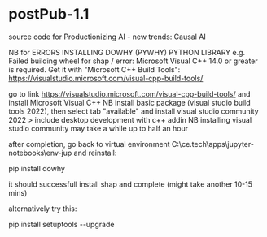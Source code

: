 # postPub-1.1
source code for Productionizing AI - new trends: Causal AI

NB for ERRORS INSTALLING DOWHY (PYWHY) PYTHON LIBRARY e.g.
Failed building wheel for shap / error: Microsoft Visual C++ 14.0 or greater is required. Get it with "Microsoft C++ Build Tools": https://visualstudio.microsoft.com/visual-cpp-build-tools/

go to link https://visualstudio.microsoft.com/visual-cpp-build-tools/ and install Microsoft Visual C++
NB install basic package (visual studio build tools 2022), then select tab "available" and install
visual studio community 2022 >
include desktop development with c++ addin
NB installing visual studio community may take a while up to half an hour

after completion, go back to virtual environment C:\ce.tech\apps\jupyter-notebooks\env-jup and reinstall:

pip install dowhy

it should successfull install shap and complete (might take another 10-15 mins)

alternatively try this:

pip install setuptools --upgrade
